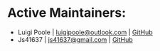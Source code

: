 # Active Maintainers:

 * Luigi Poole | <luigipoole@outlook.com> | [GitHub](https://github.com/luigiplr)
 * Js41637 | <js41637@gmail.com> | [GitHub](https://github.com/js41637)